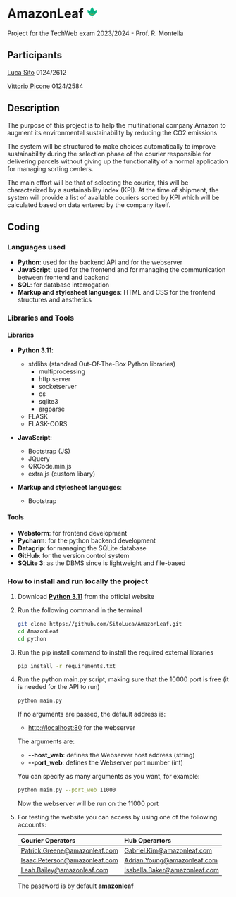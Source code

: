 # AmazonLeaf <img src="https://raw.githubusercontent.com/SitoLuca/AmazonLeaf/master/Pages/IMG/AmazonLeaflogo-transformed-min.webp?token=GHSAT0AAAAAACJHRM6YOIXII3467BGSIRS6ZMEJUVA" alt="drawing" width="5%"/>

Project for the TechWeb exam 2023/2024 - Prof. R. Montella  

## Participants
<a href="https://www.linkedin.com/in/luca-sito-94a2b2229/" target="_blank">Luca Sito</a> 0124/2612

<a href="https://www.linkedin.com/in/vittorio-picone-916319168/" target="_blank">Vittorio Picone</a> 0124/2584
## Description
The purpose of this project is to help the multinational company Amazon to augment its environmental sustainability by reducing the CO2 emissions

The system will be structured to make choices automatically to improve sustainability during the selection phase of the courier responsible for delivering parcels without giving up the functionality of a normal application for managing sorting centers. 

The main effort will be that of selecting the courier, this will be characterized by a sustainability index (KPI).
At the time of shipment, the system will provide a list of available couriers sorted by KPI which will be calculated based on data entered by the company itself.

## Coding
### Languages used
- **Python**: 
    used for the backend API and for the webserver
- **JavaScript**:
    used for the frontend and for managing the communication between frontend and backend 
- **SQL**:
    for database interrogation
- **Markup and stylesheet languages**:
    HTML and CSS for the frontend structures and aesthetics
### Libraries and Tools
#### Libraries
- **Python 3.11**:
    - stdlibs (standard Out-Of-The-Box Python libraries)
      -  multiprocessing
      - http.server
      - socketserver
      - os
      - sqlite3
      - argparse
    - FLASK
    - FLASK-CORS

- **JavaScript**:
  - Bootstrap (JS)
  - JQuery
  - QRCode.min.js
  - extra.js (custom libary)

- **Markup and stylesheet languages**:
    - Bootstrap

#### Tools
- **Webstorm**:
  for frontend development
- **Pycharm**:
  for the python backend development
- **Datagrip**:
  for managing the SQLite database
- **GitHub**:
  for the version control system
- **SQLite 3**:
  as the DBMS since is lightweight and file-based

### How to install and run locally the project
1. Download **<a href="https://www.python.org/downloads/release/python-3110" target="_blank">Python 3.11</a>** from the official website
2. Run the following command in the terminal
    ```bash
   git clone https://github.com/SitoLuca/AmazonLeaf.git
   cd AmazonLeaf
   cd python
    ```
3. Run the pip install command to install the required external libraries 
    ```bash
    pip install -r requirements.txt
    ```
4. Run the python main.py script, making sure that the 10000 port is free (it is needed for the API to run)
    ```bash
    python main.py
    ```
   If no arguments are passed, the default address is:
    - <a href="http://localhost:80" target="_blank">http://localhost:80</a> for the webserver
   
   The arguments are:
   - **--host_web**: defines the Webserver host address (string)
   - **--port_web**: defines the Webserver port number (int)

   You can specify as many arguments as you want, for example:
    ```bash
    python main.py --port_web 11000
    ```
    Now the webserver will be run on the 11000 port
5. For testing the website you can access by using one of the following accounts:

   | Courier Operators             | Hub Operartors                |
   |-------------------------------|-------------------------------|
   | Patrick.Greene@amazonleaf.com | Gabriel.Kim@amazonleaf.com    |
   | Isaac.Peterson@amazonleaf.com | Adrian.Young@amazonleaf.com   |
   | Leah.Bailey@amazonleaf.com    | Isabella.Baker@amazonleaf.com |

    The password is by default **amazonleaf**

